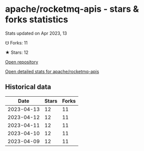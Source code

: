 # apache/rocketmq-apis - stars & forks statistics

Stats updated on Apr 2023, 13

☋ Forks: 11

★ Stars: 12

[Open repository](https://github.com/apache/rocketmq-apis)

[Open detailed stats for apache/rocketmq-apis](https://reviewgithub.com/rep/apache/rocketmq-apis)

## Historical data
| Date | Stars | Forks |
|------|-------|-------|
| 2023-04-13 | 12 | 11 | 
| 2023-04-12 | 12 | 11 | 
| 2023-04-11 | 12 | 11 | 
| 2023-04-10 | 12 | 11 | 
| 2023-04-09 | 12 | 11 | 

